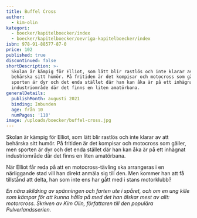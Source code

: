 ```yaml
---
title: Buffel Cross
author:
  - kim-olin
kategori:
  - boecker/kapitelboecker/index
  - boecker/kapitelboecker/oevriga-kapitelboecker/index
isbn: 978-91-88577-87-0
price: 102
published: true
discontinued: false
shortDescription: >-
  Skolan är kämpig för Elliot, som lätt blir rastlös och inte klarar av att
  behärska sitt humör. På fritiden är det kompisar och motocross som gäller, men
  sporten är dyr och det enda stället där han kan åka är på ett inhägnat
  industriområde där det finns en liten amatörbana.
generalDetails:
  publishMonth: augusti 2021
  binding: Inbunden
  age: från 10
  numPages: '110'
image: /uploads/boecker/buffel-cross.jpg
---
```

Skolan är kämpig för Elliot, som lätt blir rastlös och inte klarar av att behärska sitt humör. På fritiden är det kompisar och motocross som gäller, men sporten är dyr och det enda stället där han kan åka är på ett inhägnat industriområde där det finns en liten amatörbana.

När Elliot får reda på att en motocross-tävling ska arrangeras i en närliggande stad vill han direkt anmäla sig till den. Men kommer han att få tillstånd att delta, han som inte ens har gått med i stans motorklubb?

_En nära skildring av spänningen och farten ute i spåret, och om en ung kille som kämpar för att kunna hålla på med det han älskar mest av allt: motorcross. Skriven av Kim Olin, författaren till den populära Pulverlandsserien._
